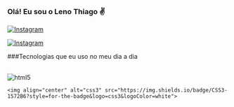 
### Olá! Eu sou o Leno Thiago ✌️

[![Instagram](https://img.shields.io/badge/Instagram-E4405F?style=for-the-badge&logo=instagram&logoColor=white)](https://www.instagram.com/lenothiago_/)

[![Instagram](https://img.shields.io/badge/Instagram-E4405F?style=for-the-badge&logo=instagram&logoColor=white)](https://www.instagram.com/lenothiago_/)

###Tecnologias que eu uso no meu dia a dia

<div style="display: inline_block"></br>
	<img align="center" alt="html5" src="https://img.shields.io/badge/HTML5-E34F26?style=for-the-badge&logo=html5&logoColor=white">

	<img align="center" alt="css3" src="https://img.shields.io/badge/CSS3-1572B6?style=for-the-badge&logo=css3&logoColor=white">
	
</div>

